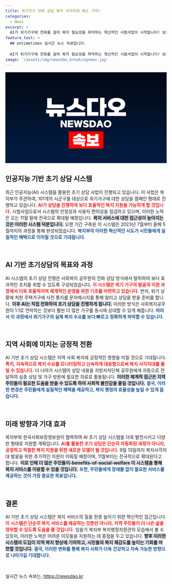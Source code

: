 ```yaml
---
title: 위기가구 전화 상담 복지 사각지대 해소 기대!
categories:
  - News
excerpt: >
  AI가 위기가구에 전화를 걸어 복지 필요성을 파악하는 혁신적인 시범사업이 시작됩니다! 보건복지부는 101개 시군구에서 인공지능을 활용한 초기상담을 11월까지 확대, 복지 사각지대 발굴에 박차를 가합니다. 클릭해 더 알아보세요!
feature_text: >
  ## ontimetimes 실시간 뉴스 속보입니다.

  AI가 위기가구에 전화를 걸어 복지 필요성을 파악하는 혁신적인 시범사업이 시작됩니다! 보건복지부는 101개 시군구에서 인공지능을 활용한 초기상담을 11월까지 확대, 복지 사각지대 발굴에 박차를 가합니다. 클릭해 더 알아보세요!
image: '/assets/img/newsdao_breakingnews.jpg'
---
```


<p><img src="/assets/img/newsdao_breakingnews.jpg" alt="ontimetimes 속보" /></p>

<h2 data-ke-size="size26">인공지능 기반 초기 상담 시스템</h2>

<p data-ke-size="size16">최근 인공지능(AI) 시스템을 활용한 초기 상담 사업이 진행되고 있습니다. 이 사업은 복지부가 주관하여, 101개의 시군구를 대상으로 위기가구에 대한 상담을 캠페인 형태로 진행하고 있습니다. <b><span style="color: #ee2323;">AI가 상담을 진행하여 보다 효율적인 복지 지원을 가능하게 할 것입니다.</span></b> 시범사업으로서 시스템의 안정성과 사용자 편의성을 점검하고 있으며, 이러한 노력은 오는 11월 말에 전국으로 확대될 예정입니다. <b><span style="background-color: #21538527;">복지 서비스에 대한 접근성이 높아지는 것은 이러한 시스템 덕분입니다.</span></b> 오랜 기간 구축된 이 시스템은 2023년 7월부터 올해 5월까지의 과정을 통해 완성되었습니다. <b><span style="color: #1a5490;">복지부의 이러한 혁신적인 시도가 시민들에게 실질적인 혜택으로 이어질 것으로 기대됩니다.</span></b></p>

<p data-ke-size="size16">&nbsp;</p>

<h2 data-ke-size="size26">AI 기반 초기상담의 목표와 과정</h2>

<p data-ke-size="size16">AI 시스템의 초기 상담 진행은 사회복지 공무원의 전화 상담 방식에서 탈피하여 보다 효과적인 조치를 취할 수 있도록 구성되었습니다. <b><span style="color: #ee2323;">이 시스템은 위기 가구의 발굴과 지원 과정에서 더욱 효율적이며 체계적인 운영을 위한 기초를 마련하고 있습니다.</span></b> 먼저, 위기 상황에 처한 주택가구에 사전 통지를 문자메시지를 통해 알리고 상담을 받을 준비를 합니다. <b><span style="background-color: #21538527;">이후 AI는 직접 전화하여 초기 상담을 진행하게 됩니다.</span></b> 이러한 방식은 사회복지공무원이 1:1로 연락하는 것보다 훨씬 더 많은 가구를 동시에 상대할 수 있게 해줍니다. <b><span style="color: #1a5490;">따라서 이 과정에서 위기가구의 실제 복지 수요를 보다 빠르고 정확하게 파악할 수 있습니다.</span></b></p>

<p data-ke-size="size16">&nbsp;</p>

<h2 data-ke-size="size26">지역 사회에 미치는 긍정적 전환</h2>

<p data-ke-size="size16">AI 기반 초기 상담 시스템은 지역 사회 복지에 긍정적인 영향을 미칠 것으로 기대됩니다. <b><span style="color: #ee2323;">특히, 지속적으로 복지 수요를 모니터링하고 신속하게 대응함으로써 복지 사각지대를 줄일 수 있습니다.</span></b> 더 나아가 시스템이 상담 내용을 지방자치단체 공무원에게 자동으로 전달하여 심층 상담 및 가구 방문에 필요한 자료로 활용됩니다. <b><span style="background-color: #21538527;">이러한 체계적 접근은 지역 주민들이 필요한 도움을 받을 수 있도록 하여 사회적 불안감을 줄일 것입니다.</span></b> <b><span style="color: #1a5490;">결국, 이러한 변경은 주민들에게 실질적인 혜택을 제공하고, 복지 행정의 효율성을 높일 수 있게 돕습니다.</span></b></p>

<p data-ke-size="size16">&nbsp;</p>

<h2 data-ke-size="size26">미래 방향과 기대 효과</h2>

<p data-ke-size="size16">복지부와 한국사회보장정보원이 협력하여 AI 초기 상담 시스템을 더욱 발전시키고 다양한 형태로 지원할 계획입니다. <b><span style="color: #ee2323;">AI를 활용한 초기 상담은 단순히 자동화된 과정이 아니라, 공정하고 적절한 복지 지원을 위한 새로운 모델이 될 것입니다.</span></b> 9월 13일까지 복지사각지대 발굴을 위한 추가적인 지원이 이뤄질 예정이며, 11월부터는 전국적으로 확대된다고 합니다. <b><span style="background-color: #21538527;">이로 인해 더 많은 주민들이-benefits-of-social-welfare 이 시스템을 통해 복지 서비스를 이용할 수 있을 것입니다.</span></b> <b><span style="color: #1a5490;">또한, 주민들에게 장애물 없이 필요한 서비스를 제공하는 것이 가장 중요한 목표입니다.</span></b></p>

<p data-ke-size="size16">&nbsp;</p>

<h2 data-ke-size="size26">결론</h2>

<p data-ke-size="size16">AI 기반 초기 상담 시스템은 복지 서비스의 질을 한층 높이기 위한 혁신적인 접근입니다. <b><span style="color: #ee2323;">이 시스템은 단순히 복지 서비스를 제공하는 것뿐만 아니라, 지역 주민들이 더 나은 삶을 영위할 수 있도록 도움을 줄 것입니다.</span></b> 임을기 복지부 복지행정지원관의 모습에서 볼 수 있듯이, 이러한 노력은 어려운 이웃들을 지원하는 데 중점을 두고 있습니다. <b><span style="background-color: #21538527;">향후 이러한 시스템의 도입이 지역 복지 향상에 기여하고, 시민들의 복지 체감도를 높이는 기회를 마련할 것입니다.</span></b> <b><span style="color: #1a5490;">결국, 이러한 변화를 통해 복지 사회가 더욱 건강하고 지속 가능한 방향으로 나아가길 기대합니다.</span></b></p>

<p data-ke-size="size16">&nbsp;</p>
실시간 뉴스 속보는, <a href="https://newsdao.kr" rel="dofollow">https://newsdao.kr</a>


